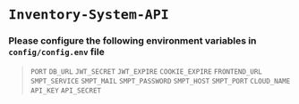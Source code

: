 # `Inventory-System-API`

### Please configure the following environment variables in `config/config.env` file
> `PORT` `DB_URL` `JWT_SECRET` `JWT_EXPIRE` `COOKIE_EXPIRE` `FRONTEND_URL` `SMPT_SERVICE` `SMPT_MAIL` `SMPT_PASSWORD` `SMPT_HOST` `SMPT_PORT` `CLOUD_NAME` `API_KEY` `API_SECRET`
